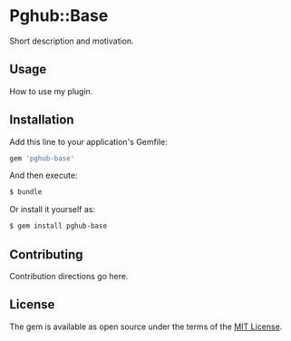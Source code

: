 # Pghub::Base
Short description and motivation.

## Usage
How to use my plugin.

## Installation
Add this line to your application's Gemfile:

```ruby
gem 'pghub-base'
```

And then execute:
```bash
$ bundle
```

Or install it yourself as:
```bash
$ gem install pghub-base
```

## Contributing
Contribution directions go here.

## License
The gem is available as open source under the terms of the [MIT License](http://opensource.org/licenses/MIT).
